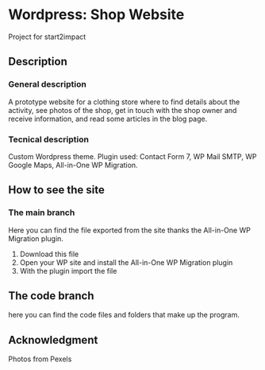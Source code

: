 # Wordpress: Shop Website
Project for start2impact

## Description
### General description
A prototype website for a clothing store where to find details about the activity, see photos of the shop, get in touch with the shop owner and receive information, 
and read some articles in the blog page.

### Tecnical description 
Custom Wordpress theme. Plugin used: Contact Form 7, WP Mail SMTP, WP Google Maps, All-in-One WP Migration.

## How to see the site
### The main branch
Here you can find the file exported from the site thanks the All-in-One WP Migration plugin. <br/>
1. Download this file
2. Open your WP site and install the All-in-One WP Migration plugin
3. With the plugin import the file

## The code branch
here you can find the code files and folders that make up the program.

## Acknowledgment
Photos from Pexels
